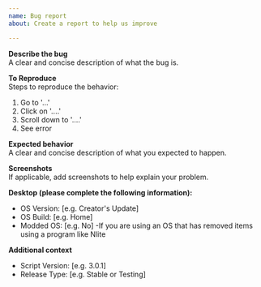 ```yaml
---
name: Bug report
about: Create a report to help us improve

---
```


**Describe the bug**   
A clear and concise description of what the bug is.   

**To Reproduce**   
Steps to reproduce the behavior:   
1. Go to '...'   
2. Click on '....'   
3. Scroll down to '....'   
4. See error   

**Expected behavior**   
A clear and concise description of what you expected to happen.   

**Screenshots**   
If applicable, add screenshots to help explain your problem.   

**Desktop (please complete the following information):**   
 - OS Version: [e.g. Creator's Update]   
 - OS Build: [e.g. Home]   
 - Modded OS: [e.g. No] -If you are using an OS that has removed items using a program like Nlite   

**Additional context**
 - Script Version: [e.g. 3.0.1]   
 - Release Type: [e.g. Stable or Testing]   
